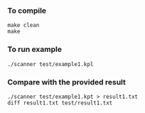 ### To compile
```
make clean
make
```
### To run example
```
./scanner test/example1.kpl
```
### Compare with the provided result
```
./scanner test/example1.kpt > result1.txt
diff result1.txt test/result1.txt
```